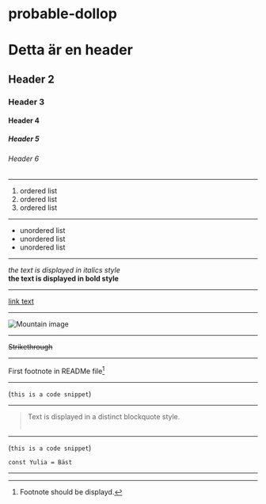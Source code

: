 # probable-dollop

# Detta är en header
## Header 2
### Header 3
#### Header 4
##### Header 5
###### Header 6
___

1. ordered list
2. ordered list
3. ordered list
___

* unordered list
* unordered list
* unordered list
___

*the text is displayed in italics style*<br>
**the text is displayed in bold style**
<br>
___

[link text](http://example.com)
___

![Mountain image](https://mdg.imgix.net/assets/images/san-juan-mountains.jpg?auto=format&fit=clip&q=40&w=1080)
___

~~Strikethrough~~

___

First footnote in READMe file[^1]
[^1]: Footnote should be displayd.
___

(`this is a code snippet`)
___

> Text is displayed in a distinct blockquote style.<br><br>

___

(`this is a code snippet`)
```
const Yulia = Bäst
```
___

[^1]: Footnote should be displayd.


[^1]: Footnote should be displayd.

